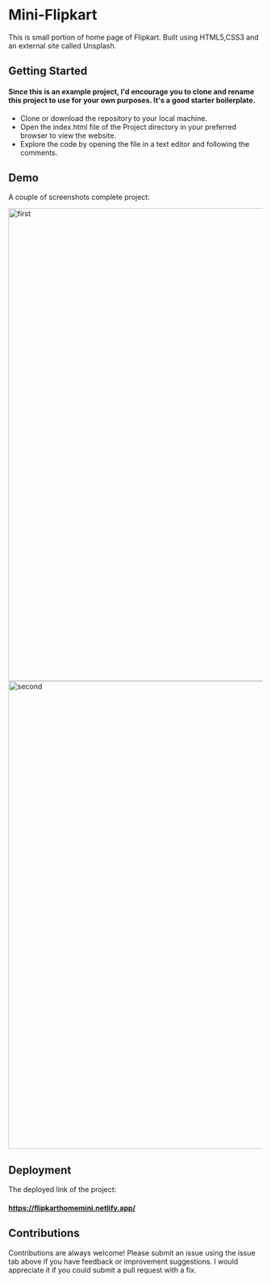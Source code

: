 # Mini-Flipkart

This is small portion of home page of Flipkart. Built using HTML5,CSS3 and an external site called Unsplash. 

## Getting Started

#### Since this is an example project, I'd encourage you to clone and rename this project to use for your own purposes. It's a good starter boilerplate.

* Clone or download the repository to your local machine.
* Open the index.html file of the Project directory in your preferred browser to view the website.
* Explore the code by opening the file in a text editor and following the comments.




## Demo

A couple of screenshots complete project: 

<img width="938" alt="first" src="https://user-images.githubusercontent.com/112818778/219956757-e0797d79-debd-4edd-a135-6b2ea1b8442d.png">


<img width="928" alt="second" src="https://user-images.githubusercontent.com/112818778/219956769-e38e7ede-3cfc-4fa6-b637-83b75d28b510.png">




## Deployment

The deployed link of the project:
#### https://flipkarthomemini.netlify.app/

## Contributions

Contributions are always welcome! Please submit an issue using the issue tab above if you have feedback or improvement suggestions. I would appreciate it if you could submit a pull request with a fix.
